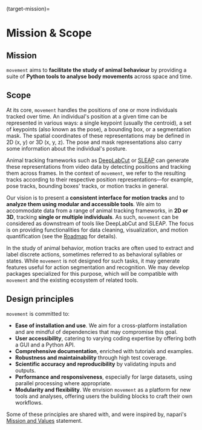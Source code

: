 (target-mission)=
# Mission & Scope

## Mission

`movement` aims to **facilitate the study of animal behaviour**
by providing a suite of **Python tools to analyse body movements**
across space and time.

## Scope

At its core, `movement` handles the positions of one or more individuals
tracked over time. An individual's position at a given time can be represented
in various ways: a single keypoint (usually the centroid), a set of keypoints
(also known as the pose), a bounding box, or a segmentation mask.
The spatial coordinates of these representations may be defined in 2D (x, y)
or 3D (x, y, z). The pose and mask representations also carry some information
about the individual's posture.

Animal tracking frameworks such as [DeepLabCut](dlc:) or [SLEAP](sleap:) can
generate these representations from video data by detecting positions and
tracking them across frames. In the context of `movement`, we refer to the
resulting tracks according to their respective position representations—for
example, pose tracks, bounding boxes' tracks, or motion tracks in general.

Our vision is to present a **consistent interface for motion tracks** and to
**analyze them using modular and accessible tools**. We aim to accommodate data
from a range of animal tracking frameworks, in **2D or 3D**, tracking
**single or multiple individuals**. As such, `movement` can be considered as
downstream of tools like DeepLabCut and SLEAP. The focus is on providing
functionalities for data cleaning, visualization, and motion quantification
(see the [Roadmap](target-roadmaps) for details).

In the study of animal behavior, motion tracks are often used to extract and
label discrete actions, sometimes referred to as behavioral syllables or
states. While `movement` is not designed for such tasks, it may generate
features useful for action segmentation and recognition. We may develop
packages specialized for this purpose, which will be compatible with
`movement` and the existing ecosystem of related tools.

## Design principles

`movement` is committed to:
- __Ease of installation and use__. We aim for a cross-platform installation and are mindful of dependencies that may compromise this goal.
- __User accessibility__, catering to varying coding expertise by offering both a GUI and a Python API.
- __Comprehensive documentation__, enriched with tutorials and examples.
- __Robustness and maintainability__ through high test coverage.
- __Scientific accuracy and reproducibility__ by validating inputs and outputs.
- __Performance and responsiveness__, especially for large datasets, using parallel processing where appropriate.
- __Modularity and flexibility__. We envision `movement` as a platform for new tools and analyses, offering users the building blocks to craft their own workflows.

Some of these principles are shared with, and were inspired by, napari's [Mission and Values](napari:community/mission_and_values) statement.
